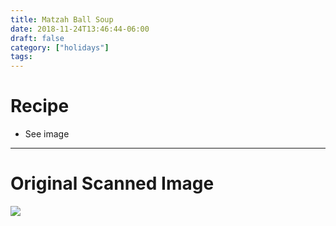 ```yaml
---
title: Matzah Ball Soup
date: 2018-11-24T13:46:44-06:00
draft: false
category: ["holidays"]
tags:
---
```


# Recipe

- See image

-----

# Original Scanned Image

![](/img/holidays/matzah-ball-soup.png)